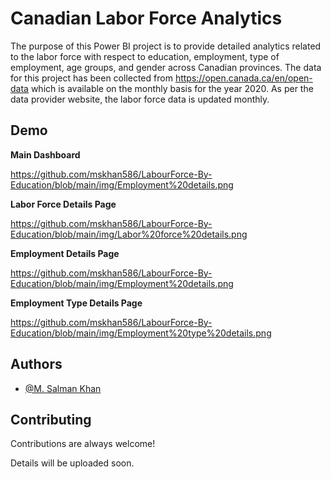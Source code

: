 
# Canadian Labor Force Analytics

The purpose of this Power BI project is to provide detailed analytics related to the labor force with respect to education, employment, type of employment, age groups, and gender across Canadian provinces. The data for this project has been collected from https://open.canada.ca/en/open-data which is available on the monthly basis for the year 2020. As per the data provider website, the labor force data is updated monthly.

## Demo
**Main Dashboard**

https://github.com/mskhan586/LabourForce-By-Education/blob/main/img/Employment%20details.png

**Labor Force Details Page**

https://github.com/mskhan586/LabourForce-By-Education/blob/main/img/Labor%20force%20details.png

**Employment Details Page**

https://github.com/mskhan586/LabourForce-By-Education/blob/main/img/Employment%20details.png

**Employment Type Details Page**

https://github.com/mskhan586/LabourForce-By-Education/blob/main/img/Employment%20type%20details.png

## Authors

- [@M. Salman Khan](https://github.com/mskhan586)


## Contributing

Contributions are always welcome!

Details will be uploaded soon.

